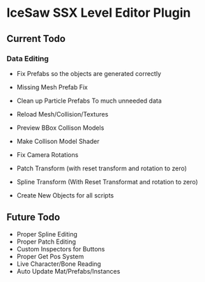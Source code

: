 # IceSaw SSX Level Editor Plugin
 
## Current Todo
 
 ### Data Editing
 - Fix Prefabs so the objects are generated correctly
 - Missing Mesh Prefab Fix
 
 - Clean up Particle Prefabs To much unneeded data
 
 - Reload Mesh/Collision/Textures
 - Preview BBox Collison Models
 - Make Collison Model Shader
 
 - Fix Camera Rotations
 
 - Patch Transform (with reset transform and rotation to zero)
 - Spline Transform (With Reset Transformat and rotation to zero)
 
 - Create New Objects for all scripts
 
## Future Todo
 - Proper Spline Editing
 - Proper Patch Editing
 - Custom Inspectors for Buttons
 - Proper Get Pos System
 - Live Character/Bone Reading
 - Auto Update Mat/Prefabs/Instances